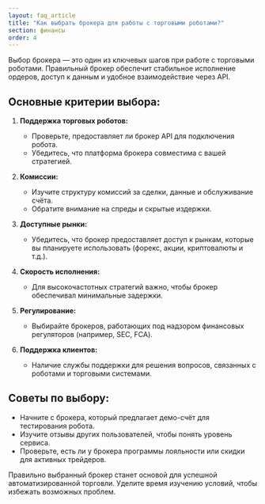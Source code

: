 ```yaml
---
layout: faq_article
title: "Как выбрать брокера для работы с торговыми роботами?"
section: финансы
order: 4
---
```


Выбор брокера — это один из ключевых шагов при работе с торговыми роботами. Правильный брокер обеспечит стабильное исполнение ордеров, доступ к данным и удобное взаимодействие через API.

## Основные критерии выбора:

1. **Поддержка торговых роботов:** 
   - Проверьте, предоставляет ли брокер API для подключения робота. 
   - Убедитесь, что платформа брокера совместима с вашей стратегией. 

2. **Комиссии:** 
   - Изучите структуру комиссий за сделки, данные и обслуживание счёта. 
   - Обратите внимание на спреды и скрытые издержки. 

3. **Доступные рынки:** 
   - Убедитесь, что брокер предоставляет доступ к рынкам, которые вы планируете использовать (форекс, акции, криптовалюты и т.д.). 

4. **Скорость исполнения:** 
   - Для высокочастотных стратегий важно, чтобы брокер обеспечивал минимальные задержки. 

5. **Регулирование:** 
   - Выбирайте брокеров, работающих под надзором финансовых регуляторов (например, SEC, FCA). 

6. **Поддержка клиентов:** 
   - Наличие службы поддержки для решения вопросов, связанных с роботами и торговыми системами. 

## Советы по выбору:

- Начните с брокера, который предлагает демо-счёт для тестирования робота. 
- Изучите отзывы других пользователей, чтобы понять уровень сервиса. 
- Проверьте, есть ли у брокера программы лояльности или скидки для активных трейдеров. 

Правильно выбранный брокер станет основой для успешной автоматизированной торговли. Уделите время изучению условий, чтобы избежать возможных проблем.
